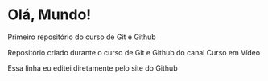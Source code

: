 # Olá, Mundo!
 Primeiro repositório do curso de Git e Github
 
 Repositório criado durante o curso de Git e Github do canal Curso em Vídeo

 Essa linha eu editei diretamente pelo site do Github

